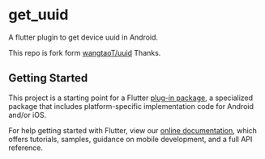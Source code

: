 # get_uuid

A flutter plugin to get device uuid in Android.

This repo is fork form [wangtaoT/uuid](https://github.com/wangtaoT/uuid) Thanks.

## Getting Started

This project is a starting point for a Flutter
[plug-in package](https://flutter.dev/developing-packages/),
a specialized package that includes platform-specific implementation code for
Android and/or iOS.

For help getting started with Flutter, view our
[online documentation](https://flutter.dev/docs), which offers tutorials,
samples, guidance on mobile development, and a full API reference.

